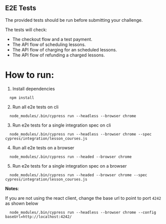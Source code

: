 ## E2E Tests

The provided tests should be run before submitting your challenge.

The tests will check:
 - The checkout flow and a test payment.
 - The API flow of scheduling lessons.
 - The API flow of charging for an scheduled lessons.
 - The API flow of refunding a charged lessons.

# How to run:

1. Install dependencies
```
  npm install
```

2. Run all e2e tests on cli
```
  node_modules/.bin/cypress run --headless --browser chrome
```

3. Run e2e tests for a single integration spec on cli
```
  node_modules/.bin/cypress run --headless --browser chrome --spec cypress/integration/lesson_courses.js 
```

4. Run all e2e tests on a browser
```
  node_modules/.bin/cypress run --headed --browser chrome
```

5. Run e2e tests for a single integration spec on a browser
```
  node_modules/.bin/cypress run --headed --browser chrome --spec cypress/integration/lesson_courses.js
```

**Notes**: 

If you are not using the react client, change the base url to point to port `4242` as shown below

```
  node_modules/.bin/cypress run --headless --browser chrome --config baseUrl=http://localhost:4242/
```
